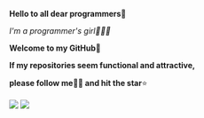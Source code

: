 

**Hello to all dear programmers👋** 

*I'm a programmer's girl👩🏻‍💻*

**Welcome to my GitHub💙**

**If my repositories seem functional and attractive,**

**please follow me🙌🏻 and hit the star**⭐️


<a href="https://github.com/saeideh-moghaddam">
<img align="center" src="https://github-readme-stats.vercel.app/api?username=saeideh-moghaddam&show_icons=true&count_private=true&include_all_commits=true" /></a>




<a href="https://github.com/saeideh-moghaddam">
<img align="center" src="https://github-readme-stats.vercel.app/api/top-langs/?username=saeideh-moghaddam" />
</a>



